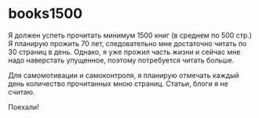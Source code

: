 # books1500
Я должен успеть прочитать минимум 1500 книг (в среднем по 500 стр.)
Я планирую прожить 70 лет, следовательно мне достаточно читать по 30 страниц в день.
Однако, я уже прожил часть жизни и сейчас мне надо наверстать упущенное, поэтому потребуется читать больше.

Для самомотивации и самоконтроля, я планирую отмечать каждый день количество прочитанных мною страниц.
Статьи, блоги я не считаю.

Поехали!
